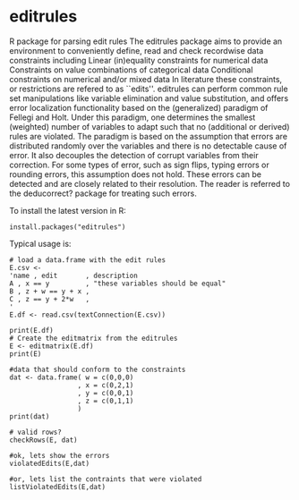 editrules
=========

R package for parsing edit rules
The editrules package aims to provide an environment to conveniently define, read and check recordwise data constraints including
Linear (in)equality constraints for numerical data
Constraints on value combinations of categorical data
Conditional constraints on numerical and/or mixed data
In literature these constraints, or restrictions are refered to as ``edits''. editrules can perform common rule set manipulations like variable elimination and value substitution, and offers error localization functionality based on the (generalized) paradigm of Fellegi and Holt. Under this paradigm, one determines the smallest (weighted) number of variables to adapt such that no (additional or derived) rules are violated. The paradigm is based on the assumption that errors are distributed randomly over the variables and there is no detectable cause of error. It also decouples the detection of corrupt variables from their correction. For some types of error, such as sign flips, typing errors or rounding errors, this assumption does not hold. These errors can be detected and are closely related to their resolution. The reader is referred to the deducorrect? package for treating such errors.

To install the latest version in R:
```
install.packages("editrules")
```

Typical usage is:

```
# load a data.frame with the edit rules
E.csv <- 
'name , edit       , description
A , x == y         , "these variables should be equal"
B , z + w == y + x ,
C , z == y + 2*w   ,
'
E.df <- read.csv(textConnection(E.csv))                 

print(E.df)
# Create the editmatrix from the editrules
E <- editmatrix(E.df)
print(E)

#data that should conform to the constraints
dat <- data.frame( w = c(0,0,0)
                 , x = c(0,2,1)
                 , y = c(0,0,1)
                 , z = c(0,1,1)
                 )
print(dat)

# valid rows?
checkRows(E, dat)

#ok, lets show the errors
violatedEdits(E,dat)

#or, lets list the contraints that were violated
listViolatedEdits(E,dat)
```
